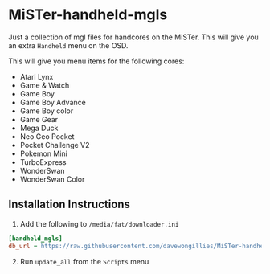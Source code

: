 # MiSTer-handheld-mgls

Just a collection of mgl files for handcores on the MiSTer. This will give you
an extra `Handheld` menu on the OSD.

This will give you menu items for the following cores:

* Atari Lynx
* Game & Watch
* Game Boy
* Game Boy Advance
* Game Boy color
* Game Gear
* Mega Duck
* Neo Geo Pocket
* Pocket Challenge V2
* Pokemon Mini
* TurboExpress
* WonderSwan
* WonderSwan Color


## Installation Instructions

1. Add the following to `/media/fat/downloader.ini`

```ini
[handheld_mgls]
db_url = https://raw.githubusercontent.com/davewongillies/MiSTer-handheld-mgls/db/db.json.zip
```

2. Run `update_all` from the `Scripts` menu
